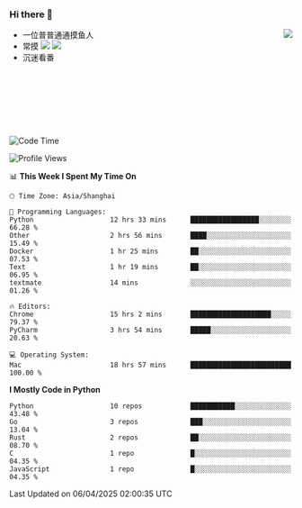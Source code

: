 ### Hi there 👋


<a href="https://github.com/yanlc39">
  <img align="right" src="https://github-readme-stats.vercel.app/api?username=yanlc39&show_icons=true&hide_border=true&icon_color=586069&title_color=a0a9af">
</a>

- 一位普普通通摸鱼人
- 常摸 ![](https://img.shields.io/badge/-Python-3e74a2?style=flat-square&logo=Python&logoColor=fff) ![](https://img.shields.io/badge/-C%2B%2B-brightgreen?style=flat-square)
- 沉迷看番



<br><br><br><br><br><br>


<!--START_SECTION:waka-->
![Code Time](http://img.shields.io/badge/Code%20Time-1%2C042%20hrs%2043%20mins-blue)

![Profile Views](http://img.shields.io/badge/Profile%20Views-0-blue)

📊 **This Week I Spent My Time On** 

```text
🕑︎ Time Zone: Asia/Shanghai

💬 Programming Languages: 
Python                   12 hrs 33 mins      █████████████████░░░░░░░░   66.28 % 
Other                    2 hrs 56 mins       ████░░░░░░░░░░░░░░░░░░░░░   15.49 % 
Docker                   1 hr 25 mins        ██░░░░░░░░░░░░░░░░░░░░░░░   07.53 % 
Text                     1 hr 19 mins        ██░░░░░░░░░░░░░░░░░░░░░░░   06.95 % 
textmate                 14 mins             ░░░░░░░░░░░░░░░░░░░░░░░░░   01.26 % 

🔥 Editors: 
Chrome                   15 hrs 2 mins       ████████████████████░░░░░   79.37 % 
PyCharm                  3 hrs 54 mins       █████░░░░░░░░░░░░░░░░░░░░   20.63 % 

💻 Operating System: 
Mac                      18 hrs 57 mins      █████████████████████████   100.00 % 
```

**I Mostly Code in Python** 

```text
Python                   10 repos            ███████████░░░░░░░░░░░░░░   43.48 % 
Go                       3 repos             ███░░░░░░░░░░░░░░░░░░░░░░   13.04 % 
Rust                     2 repos             ██░░░░░░░░░░░░░░░░░░░░░░░   08.70 % 
C                        1 repo              █░░░░░░░░░░░░░░░░░░░░░░░░   04.35 % 
JavaScript               1 repo              █░░░░░░░░░░░░░░░░░░░░░░░░   04.35 % 
```




 Last Updated on 06/04/2025 02:00:35 UTC
<!--END_SECTION:waka-->

